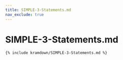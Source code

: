 ```yaml
---
title: SIMPLE-3-Statements.md
nav_exclude: true
---
```


# SIMPLE-3-Statements.md

```markdown
{% include kramdown/SIMPLE-3-Statements.md %}
```
